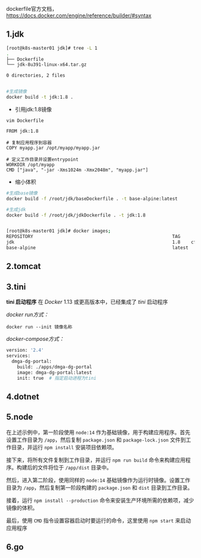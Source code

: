 dockerfile官方文档，https://docs.docker.com/engine/reference/builder/#syntax

## 1.jdk

```bash
[root@k8s-master01 jdk]# tree -L 1
.
├── Dockerfile
└── jdk-8u391-linux-x64.tar.gz

0 directories, 2 files


#生成镜像
docker build -t jdk:1.8 .
```

* 引用jdk:1.8镜像

```
vim Dockerfile

FROM jdk:1.8

# 复制应用程序到容器
COPY myapp.jar /opt/myapp/myapp.jar

# 定义工作目录并设置entrypoint
WORKDIR /opt/myapp
CMD ["java", "-jar -Xms1024m -Xmx2048m", "myapp.jar"]

```

* 缩小体积

```bash
#生成base镜像
docker build -f /root/jdk/baseDockerfile . -t base-alpine:latest

#生成jdk
docker build -f /root/jdk/jdkDockerfile . -t jdk:1.8


[root@k8s-master01 jdk]# docker images;
REPOSITORY                                                    TAG       IMAGE ID       CREATED             SIZE
jdk                                                           1.8    cf1ec13fdf8a      About an hour ago   180MB
base-alpine                                                   latest    8c57dd67eeda   About an hour ago   15.9MB
```

## 2.tomcat



## 3.tini

**tini 启动程序** 在 *Docker* 1.13 或更高版本中，已经集成了 *tini* 启动程序

*docker run方式：*

```
docker run --init 镜像名称
```

*docker-compose方式：*

```bash
version: '2.4'
services:  
  dmga-dg-portal:
    build: ./apps/dmga-dg-portal
    image: dmga-dg-portal:latest
    init: true  # 指定启动进程为tini
```

## 4.dotnet



## 5.node

在上述示例中，第一阶段使用 `node:14` 作为基础镜像，用于构建应用程序。首先设置工作目录为 `/app`，然后复制 `package.json` 和 `package-lock.json` 文件到工作目录，并运行 `npm install` 安装项目依赖项。

接下来，将所有文件复制到工作目录，并运行 `npm run build` 命令来构建应用程序。构建后的文件将位于 `/app/dist` 目录中。

然后，进入第二阶段，使用同样的 `node:14` 基础镜像作为运行时镜像。设置工作目录为 `/app`，然后复制第一阶段构建的 `package.json` 和 `dist` 目录到工作目录。

接着，运行 `npm install --production` 命令来安装生产环境所需的依赖项，减少镜像的体积。

最后，使用 `CMD` 指令设置容器启动时要运行的命令，这里使用 `npm start` 来启动应用程序

## 6.go





